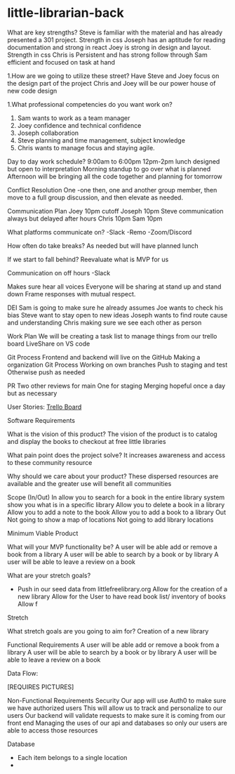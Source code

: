 # little-librarian-back

What are key strengths?
Steve is familiar with the material and has already presented a 301 project. Strength in css
Joseph has an aptitude for reading documentation and strong in react
Joey is strong in design and layout. Strength in css
Chris is Persistent and has strong follow through
Sam efficient and focused on task at hand

1.How are we going to utilize these street?
Have Steve and Joey focus on the design part of the project
Chris and Joey will be our power house of new code design

1.What professional competencies do you want work on?
1. Sam wants to work as a team manager
2. Joey confidence and technical confidence
3. Joseph collaboration 
4. Steve planning and time management, subject knowledge
5. Chris wants to manage focus and staying agile. 

Day to day work schedule?
9:00am to 6:00pm 12pm-2pm lunch designed but open to interpretation
Morning standup to go over what is planned
Afternoon will be bringing all the code together and planning for tomorrow

Conflict Resolution
One -one then, one and another group member, then move to a full group discussion, and then elevate as needed.

Communication Plan
Joey 10pm cutoff
Joseph 10pm
Steve communication always but delayed after hours
Chris 10pm
Sam 10pm

What platforms communicate on?
-Slack
-Remo
-Zoom/Discord

How often do take breaks?
As needed but will have planned lunch

If we start to fall behind?
Reevaluate what is MVP for us

Communication on off hours
-Slack

Makes sure hear all voices
 Everyone will be sharing at stand up and stand down
Frame responses with mutual respect.



DEI
Sam is going to make sure he already assumes
Joe wants to check his bias
Steve want to stay open to new ideas
Joseph wants to find route cause and understanding
Chris making sure we see each other as person


Work Plan
We will be creating a task list to manage things from our trello board
LiveShare on VS code

Git Process
Frontend and backend will live on the GitHub
Making a organization
Git Process 
 Working on own branches 
Push to staging and test
Otherwise push as needed

PR
Two other reviews for main
One for staging
Merging hopeful once a day but as necessary 


User Stories:
[Trello Board](https://trello.com/b/0ab5BQlD/open-hand-data)

Software Requirements

What is the vision of this product?
The vision of the product is to catalog and display the books to checkout at free little libraries

What pain point does the project solve?
It increases awareness and access to these community resource

Why should we care about your product?
These dispersed resources are available and the greater use will benefit all communities

Scope (In/Out)
In
allow you to search for a book in the entire library system
show you what is in a specific library
Allow you to delete a book in a library
Allow you to add a note to the book
Allow you to add a book to a library
Out
Not going to show a map of locations
Not going to add library locations

Minimum Viable Product

What will your MVP functionality be?
A user will be able add or remove a book from a library
A user will be able to search by a book or by library
A user will be able to leave a review on a book

What are your stretch goals?
-  Push in our seed data from littlefreelibrary.org
Allow for the creation of a new library
Allow for the User to have read book list/ inventory of books
Allow f

Stretch

What stretch goals are you going to aim for?
Creation of a new library

Functional Requirements
A user will be able add or remove a book from a library
A user will be able to search by a book or by library
A user will be able to leave a review on a book

Data Flow:

[REQUIRES PICTURES]

Non-Functional Requirements
Security
Our app will use Auth0 to make sure we have authorized users
This will allow us to track and personalize to our users
Our backend will validate requests to make sure it is coming from our front end
Managing the uses of our api and databases so only our users are able to access those resources

Database
- Each item belongs to a single location
- 
